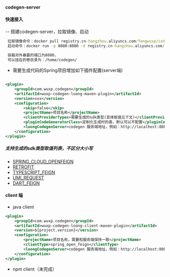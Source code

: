 #### codegen-server

#### 快速接入

-- 搭建codegen-server，拉取镜像、启动

```cmd
 拉取镜像命令：docker pull registry.cn-hangzhou.aliyuncs.com/fengwuxp/codegen-server
 启动命令：docker run -p 8080:8080 -d registry.cn-hangzhou.aliyuncs.com/fengwuxp/codegen-server:latest
  
 容器对外暴露的端口为8080，
 可以挂在的卷目录为：/home/codegen/
```

- 需要生成代码的Spring项目增加如下插件配置(server端)

```xml

<plugin>
    <groupId>com.wuxp.codegen</groupId>
    <artifactId>wuxp-codegen-loong-maven-plugin</artifactId>
    <version>xxx</version>
    <configuration>
        <skip>false</skip>
        <projectName>项目名称</projectName>
        <clientProviderTypes>需要生成的sdk类型(具体取值见下文)</clientProviderTypes>
        <pluginCodeGeneratorClass>定制化生成时的类，默认可以不配置</pluginCodeGeneratorClass>
        <loongCodegenServer>codegen 服务端地址，例如：http://localhost:8080</loongCodegenServer>
    </configuration>
</plugin>

```

##### 支持生成的sdk类型取值列表，不区分大小写

- [SPRING_CLOUD_OPENFEIGN](https://github.com/spring-cloud/spring-cloud-openfeign)
- [RETROFIT](https://github.com/square/retrofit)
- [TYPESCRIPT_FEIGN](https://github.com/fengwuxp/fengwuxp-typescript-spring/tree/master/feign)
- [UMI_REQUEST](https://github.com/umijs/umi-request)
- [DART_FEIGN](https://github.com/fengwuxp/fengwuxp_dart_feign)

#### client 端

- java client

```xml
<plugin>
    <groupId>com.wuxp.codegen</groupId>
    <artifactId>wuxp-codegen-loong-client-maven-plugin</artifactId>
    <version>${project.version}</version>
    <configuration>
        <projectName>项目名称，需要和服务端保持一致</projectName>
        <clientType>spring_open_feign</clientType>
        <loongCodegenServer>codegen 服务端地址，例如：http://localhost:8080</loongCodegenServer>
    </configuration>
</plugin>

```
- npm client（未完成）